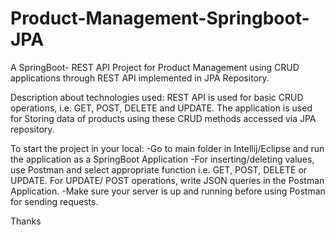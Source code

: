 # Product-Management-Springboot-JPA
A SpringBoot- REST API Project for Product Management using CRUD applications through REST API implemented in JPA Repository.

Description about technologies used:
REST API is used for basic CRUD operations, i.e. GET, POST, DELETE and UPDATE.
The application is used for Storing data of products using these CRUD methods accessed via JPA repository.

To start the project in your local:
-Go to main folder in Intellij/Eclipse and run the application as a SpringBoot Application
-For inserting/deleting values, use Postman and select appropriate function i.e. GET, POST, DELETE or UPDATE. For UPDATE/ POST operations, write JSON queries in the Postman Application.
-Make sure your server is up and running before using Postman for sending requests.

Thanks
